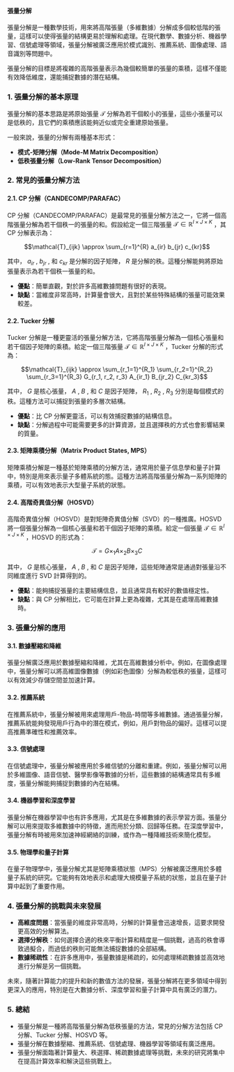 #### 張量分解

張量分解是一種數學技術，用來將高階張量（多維數據）分解成多個較低階的張量，這樣可以使得張量的結構更易於理解和處理。在現代數學、數據分析、機器學習、信號處理等領域，張量分解被廣泛應用於模式識別、推薦系統、圖像處理、語音識別等問題中。

張量分解的目標是將複雜的高階張量表示為幾個較簡單的張量的乘積，這樣不僅能有效降低維度，還能捕捉數據的潛在結構。

### 1. **張量分解的基本原理**

張量分解的基本思路是將原始張量  $`\mathcal{T}`$  分解為若干個較小的張量，這些小張量可以是低秩的，且它們的乘積應該能夠近似或完全重建原始張量。

一般來說，張量的分解有兩種基本形式：

- **模式-矩陣分解（Mode-M Matrix Decomposition）**
- **低秩張量分解（Low-Rank Tensor Decomposition）**

### 2. **常見的張量分解方法**

#### 2.1. **CP 分解（CANDECOMP/PARAFAC）**

CP 分解（CANDECOMP/PARAFAC）是最常見的張量分解方法之一，它將一個高階張量分解為若干個秩一的張量的和。假設給定一個三階張量  $`\mathcal{T} \in \mathbb{R}^{I \times J \times K}`$ ，其 CP 分解表示為：

```math
\mathcal{T}_{ijk} \approx \sum_{r=1}^{R} a_{ir} b_{jr} c_{kr}
```

其中， $`a_{ir}`$ ,  $`b_{jr}`$ , 和  $`c_{kr}`$  是分解的因子矩陣， $`R`$  是分解的秩。這種分解能夠將原始張量表示為若干個秩一張量的和。

- **優點**：簡單直觀，對於許多高維數據問題有很好的表現。
- **缺點**：當維度非常高時，計算量會很大，且對於某些特殊結構的張量可能效果較差。

#### 2.2. **Tucker 分解**

Tucker 分解是一種更靈活的張量分解方法，它將高階張量分解為一個核心張量和若干個因子矩陣的乘積。給定一個三階張量  $`\mathcal{T} \in \mathbb{R}^{I \times J \times K}`$ ，Tucker 分解的形式為：

```math
\mathcal{T}_{ijk} \approx \sum_{r_1=1}^{R_1} \sum_{r_2=1}^{R_2} \sum_{r_3=1}^{R_3} G_{r_1, r_2, r_3} A_{ir_1} B_{jr_2} C_{kr_3}
```

其中， $`G`$  是核心張量， $`A`$ ,  $`B`$ , 和  $`C`$  是因子矩陣， $`R_1`$ ,  $`R_2`$ ,  $`R_3`$  分別是每個模式的秩。這種方法可以捕捉到張量的多層次結構。

- **優點**：比 CP 分解更靈活，可以有效捕捉數據的結構信息。
- **缺點**：分解過程中可能需要更多的計算資源，並且選擇秩的方式也會影響結果的質量。

#### 2.3. **矩陣乘積分解（Matrix Product States, MPS）**

矩陣乘積分解是一種基於矩陣乘積的分解方法，通常用於量子信息學和量子計算中，特別是用來表示量子多體系統的態。這種方法將高階張量分解為一系列矩陣的乘積，可以有效地表示大型量子系統的狀態。

#### 2.4. **高階奇異值分解（HOSVD）**

高階奇異值分解（HOSVD）是對矩陣奇異值分解（SVD）的一種推廣。HOSVD 將一個張量分解為一個核心張量和若干個因子矩陣的乘積。給定一個張量  $`\mathcal{T} \in \mathbb{R}^{I \times J \times K}`$ ，HOSVD 的形式為：

```math
\mathcal{T} = G \times_1 A \times_2 B \times_3 C
```

其中， $`G`$  是核心張量， $`A`$ ,  $`B`$ , 和  $`C`$  是因子矩陣，這些矩陣通常是通過對張量沿不同維度進行 SVD 計算得到的。

- **優點**：能夠捕捉張量的主要結構信息，並且通常具有較好的數值穩定性。
- **缺點**：與 CP 分解相比，它可能在計算上更為複雜，尤其是在處理高維數據時。

### 3. **張量分解的應用**

#### 3.1. **數據壓縮和降維**

張量分解廣泛應用於數據壓縮和降維，尤其在高維數據分析中。例如，在圖像處理中，張量分解可以將高維圖像數據（例如彩色圖像）分解為較低秩的張量，這樣可以有效減少存儲空間並加速計算。

#### 3.2. **推薦系統**

在推薦系統中，張量分解被用來處理用戶-物品-時間等多維數據。通過張量分解，推薦系統能夠發現用戶行為中的潛在模式，例如，用戶對物品的偏好。這樣可以提高推薦準確性和推薦效率。

#### 3.3. **信號處理**

在信號處理中，張量分解被應用於多維信號的分離和重建。例如，張量分解可以用於多維圖像、語音信號、醫學影像等數據的分析，這些數據的結構通常具有多維度，張量分解能夠捕捉到數據的內在結構。

#### 3.4. **機器學習和深度學習**

張量分解在機器學習中也有許多應用，尤其是在多維數據的表示學習方面。張量分解可以用來提取多維數據中的特徵，進而用於分類、回歸等任務。在深度學習中，張量分解有時被用來加速神經網絡的訓練，或作為一種降維技術來簡化模型。

#### 3.5. **物理學和量子計算**

在量子物理學中，張量分解尤其是矩陣乘積狀態（MPS）分解被廣泛應用於多體量子系統的研究。它能夠有效地表示和處理大規模量子系統的狀態，並且在量子計算中起到了重要作用。

### 4. **張量分解的挑戰與未來發展**

- **高維度問題**：當張量的維度非常高時，分解的計算量會迅速增長，這要求開發更高效的分解算法。
- **選擇分解秩**：如何選擇合適的秩來平衡計算和精度是一個挑戰，過高的秩會導致過擬合，而過低的秩則可能無法捕捉數據的全部結構。
- **數據稀疏性**：在許多應用中，張量數據是稀疏的，如何處理稀疏數據並高效地進行分解是另一個挑戰。

未來，隨著計算能力的提升和新的數值方法的發展，張量分解將在更多領域中得到更深入的應用，特別是在大數據分析、深度學習和量子計算中具有廣泛的潛力。

### 5. **總結**

- 張量分解是一種將高階張量分解為低秩張量的方法，常見的分解方法包括 CP 分解、Tucker 分解、HOSVD 等。
- 張量分解在數據壓縮、推薦系統、信號處理、機器學習等領域有廣泛應用。
- 張量分解面臨著計算量大、秩選擇、稀疏數據處理等挑戰，未來的研究將集中在提高計算效率和解決這些挑戰上。